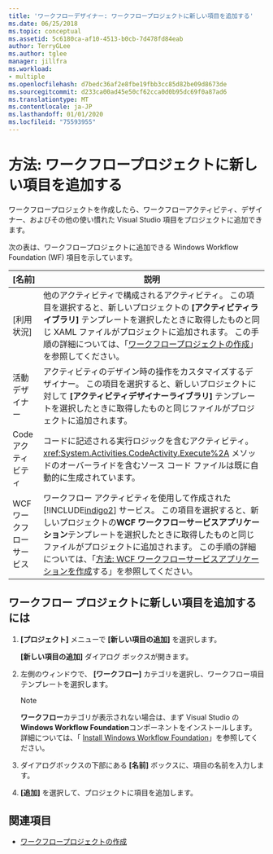 ```yaml
---
title: 'ワークフローデザイナー: ワークフロープロジェクトに新しい項目を追加する'
ms.date: 06/25/2018
ms.topic: conceptual
ms.assetid: 5c6180ca-af10-4513-b0cb-7d478fd84eab
author: TerryGLee
ms.author: tglee
manager: jillfra
ms.workload:
- multiple
ms.openlocfilehash: d7bedc36af2e8fbe19fbb3cc85d82be09d8673de
ms.sourcegitcommit: d233ca00ad45e50cf62cca0d0b95dc69f0a87ad6
ms.translationtype: MT
ms.contentlocale: ja-JP
ms.lasthandoff: 01/01/2020
ms.locfileid: "75593955"
---
```

# <a name="how-to-add-a-new-item-to-a-workflow-project"></a>方法: ワークフロープロジェクトに新しい項目を追加する

ワークフロープロジェクトを作成したら、ワークフローアクティビティ、デザイナー、およびその他の使い慣れた Visual Studio 項目をプロジェクトに追加できます。

次の表は、ワークフロープロジェクトに追加できる Windows Workflow Foundation (WF) 項目を示しています。

| [名前] | 説明 |
|-| - |
| [利用状況] | 他のアクティビティで構成されるアクティビティ。 この項目を選択すると、新しいプロジェクトの **[アクティビティライブラリ]** テンプレートを選択したときに取得したものと同じ XAML ファイルがプロジェクトに追加されます。 この手順の詳細については、「[ワークフロープロジェクトの作成](creating-a-workflow-project.md)」を参照してください。 |
| 活動デザイナー | アクティビティのデザイン時の操作をカスタマイズするデザイナー。 この項目を選択すると、新しいプロジェクトに対して **[アクティビティデザイナーライブラリ]** テンプレートを選択したときに取得したものと同じファイルがプロジェクトに追加されます。 |
| Code アクティビティ | コードに記述される実行ロジックを含むアクティビティ。 <xref:System.Activities.CodeActivity.Execute%2A> メソッドのオーバーライドを含むソース コード ファイルは既に自動的に生成されています。 |
| WCF ワークフロー サービス | ワークフロー アクティビティを使用して作成された [!INCLUDE[indigo2](../workflow-designer/includes/indigo2_md.md)] サービス。 この項目を選択すると、新しいプロジェクトの**WCF ワークフローサービスアプリケーション**テンプレートを選択したときに取得したものと同じファイルがプロジェクトに追加されます。 この手順の詳細については、「[方法: WCF ワークフローサービスアプリケーションを作成](creating-a-workflow-project.md)する」を参照してください。 |

## <a name="to-add-a-new-item-to-a-workflow-project"></a>ワークフロー プロジェクトに新しい項目を追加するには

1. **[プロジェクト]** メニューで **[新しい項目の追加]** を選択します。

   **[新しい項目の追加]** ダイアログ ボックスが開きます。

1. 左側のウィンドウで、 **[ワークフロー]** カテゴリを選択し、ワークフロー項目テンプレートを選択します。

   > [!NOTE]
   > **ワークフロー**カテゴリが表示されない場合は、まず Visual Studio の**Windows Workflow Foundation**コンポーネントをインストールします。 詳細については、「 [Install Windows Workflow Foundation](developing-applications-with-the-workflow-designer.md#install-windows-workflow-foundation)」を参照してください。

1. ダイアログボックスの下部にある **[名前]** ボックスに、項目の名前を入力します。

1. **[追加]** を選択して、プロジェクトに項目を追加します。

## <a name="see-also"></a>関連項目

- [ワークフロープロジェクトの作成](../workflow-designer/creating-a-workflow-project.md)
